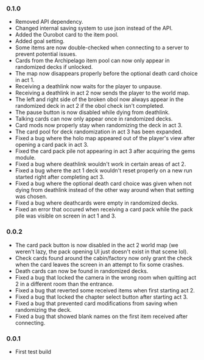 ### 0.1.0
 - Removed API dependency.
 - Changed internal saving system to use json instead of the API.
 - Added the Ourobot card to the item pool.
 - Added goal setting.
 - Some items are now double-checked when connecting to a server to prevent potential issues.
 - Cards from the Archipelago item pool can now only appear in randomized decks if unlocked.
 - The map now disappears properly before the optional death card choice in act 1.
 - Receiving a deathlink now waits for the player to unpause.
 - Receiving a deathlink in act 2 now sends the player to the world map.
 - The left and right side of the broken obol now always appear in the randomized deck in act 2 if the obol check isn't completed.
 - The pause button is now disabled while dying from deathlink.
 - Talking cards can now only appear once in randomized decks.
 - Card mods now properly stay when randomizing the deck in act 3.
 - The card pool for deck randomization in act 3 has been expanded.
 - Fixed a bug where the holo map appeared out of the player's view after opening a card pack in act 3.
 - Fixed the card pack pile not appearing in act 3 after acquiring the gems module.
 - Fixed a bug where deathlink wouldn't work in certain areas of act 2.
 - Fixed a bug where the act 1 deck wouldn't reset properly on a new run started right after completing act 3.
 - Fixed a bug where the optional death card choice was given when not dying from deathlink instead of the other way around when that setting was chosen.
 - Fixed a bug where deathcards were empty in randomized decks.
 - Fixed an error that occured when receiving a card pack while the pack pile was visible on screen in act 1 and 3.

### 0.0.2
 - The card pack button is now disabled in the act 2 world map (we weren't lazy, the pack opening UI just doesn't exist in that scene lol).
 - Check cards found around the cabin/factory now only grant the check when the card leaves the screen in an attempt to fix some crashes.
 - Death cards can now be found in randomized decks.
 - Fixed a bug that locked the camera in the wrong room when quitting act 2 in a different room than the entrance.
 - Fixed a bug that reverted some received items when first starting act 2.
 - Fixed a bug that locked the chapter select button after starting act 3.
 - Fixed a bug that prevented card modifications from saving when randomizing the deck.
 - Fixed a bug that showed blank names on the first item received after connecting.

### 0.0.1
 - First test build